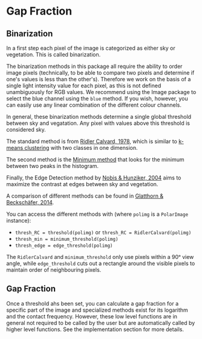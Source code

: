 # Gap Fraction

## Binarization

In a first step each pixel of the image is categorized as either sky or vegetation. This is called binarization. 

The binarization methods in this package all require the ability to order image pixels (technically, to be able to compare two pixels and determine if one's values is less than the other's).
Therefore we work on the basis of a single light intensity value for each pixel, as this is not defined unambiguously for RGB values. We recommend using the Image package to select the  blue channel using the `blue` method. If you wish, however, you can easily use any linear combination of the different colour channels.

In general, these binarization methods determine a single global threshold between sky and vegatation. Any pixel with values above this threshold is considered sky.

The standard method is from [Ridler Calvard, 1978](ftp://krill.antcrc.utas.edu.au/pub/el2/Papers/Thresholding/Ridler%20and%20Calvard,%201978.pdf), which is similar to [k-means clustering](http://en.wikipedia.org/wiki/K-means_clustering) with two classes in one dimension.

The second method is the [Minimum method](ftp://krill.antcrc.utas.edu.au/pub/el2/Papers/Thresholding/Glasbey,%201993.pdf) that looks for the minimum between two peaks in the histogram.

Finally, the Edge Detection method by [Nobis & Hunziker, 2004](http://www.slf.ch/info/mitarbeitende/nobis/veroeffentlichungen_EN/publications/2005_NOBIS_HUNZIKER.pdf) aims to maximize the contrast at edges between sky and vegetation.

A comparison of different methods can be found in [Glatthorn & Beckschäfer, 2014](http://journals.plos.org/plosone/article?id=10.1371/journal.pone.0111924).

You can access the different methods with (where `polimg` is a `PolarImage` instance):

* `thresh_RC = threshold(polimg)` or `thresh_RC = RidlerCalvard(polimg)`
* `thresh_min = minimum_threshold(polimg)`
* `thresh_edge = edge_threshold(polimg)`

The `RidlerCalvard` and `minimum_threshold` only use pixels within a 90ᵒ view angle, while `edge_threshold` cuts out a rectangle around the visible pixels to maintain order of neighbouring pixels.



## Gap Fraction

Once a threshold ahs been set, you can calculate a gap fraction for a specific part of the image and specialized methods exist for its logarithm and the contact frequency. However, these low level functions are in general not required to be called by the user but are automatically called by higher level functions. See the implementation section for more details.